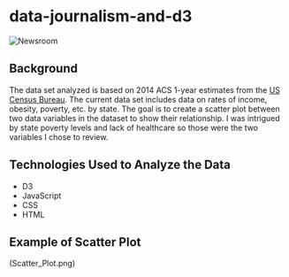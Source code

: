 # data-journalism-and-d3
![Newsroom](https://media.giphy.com/media/v2xIous7mnEYg/giphy.gif)

## Background

The data set analyzed is based on 2014 ACS 1-year estimates from the [US Census Bureau](https://data.census.gov/cedsci/). The current data set includes data on rates of income, obesity, poverty, etc. by state. The goal is to create a scatter plot between two data variables in the dataset to show their relationship. I was intrigued by state poverty levels and lack of healthcare so those were the two variables I chose to review.

## Technologies Used to Analyze the Data
* D3
* JavaScript
* CSS
* HTML

## Example of Scatter Plot
(Scatter_Plot.png)
